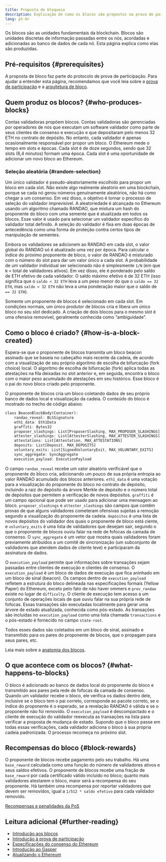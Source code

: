 ```yaml
---
title: Proposta de bloqueio
description: Explicação de como os blocos são propostos na prova de participação do Ethereum.
lang: pt-br
---
```


Os blocos são as unidades fundamentais da blockchain. Blocos são unidades discretas de informação passadas entre os nós, acordadas e adicionadas ao banco de dados de cada nó. Esta página explica como elas são produzidas.

## Pré-requisitos {#prerequisites}

A proposta de bloco faz parte do protocolo de prova de participação. Para ajudar a entender esta página, recomendamos que você leia sobre a [prova de participação](/developers/docs/consensus-mechanisms/pos/) e a [arquitetura de bloco](/developers/docs/blocks/).

## Quem produz os blocos? {#who-produces-blocks}

Contas validadoras propõem blocos. Contas validadoras são gerenciadas por operadores de nós que executam um software validador como parte de seus clientes de consenso e execução e que depositaram pelo menos 32 ETH no contrato de depósito. No entanto, cada validador é apenas ocasionalmente responsável por propor um bloco. O Ethereum mede o tempo em slots e épocas. Cada slot é de doze segundos, sendo que 32 slots (6,4 minutos) formam uma época. Cada slot é uma oportunidade de adicionar um novo bloco ao Ethereum.

### Seleção aleatória {#random-selection}

Um único validador é pseudo-aleatoriamente escolhido para propor um bloco em cada slot. Não existe algo realmente aleatório em uma blockchain, porque se cada nó gerou números genuinamente aleatórios, não há como chegar a um consenso. Em vez disso, o objetivo é tornar o processo de seleção do validador imprevisível. A aleatoriedade é alcançada no Ethereum usando um algoritmo chamado RANDAO, que mistura um hash do proponente do bloco com uma semente que é atualizada em todos os blocos. Esse valor é usado para selecionar um validador específico do validador total definido. A seleção do validador é fixa em duas épocas de antecedência como uma forma de proteção contra certos tipos de manipulação de sementes.

Embora os validadores se adicionem ao RANDAO em cada slot, o valor global do RANDAO só é atualizado uma vez por época. Para calcular o índice do próximo proponente de bloco, o valor de RANDAO é misturado com o número do slot para dar um valor único a cada slot. A probabilidade de um validador individual ser selecionado não é simplesmente `1/N` (em que `N` = total de validadores ativos). Em vez disso, ele é ponderado pelo saldo de ETH efetivo de cada validador. O saldo máximo efetivo é de 32 ETH (isso significa que o `saldo < 32 ETH` leva a um peso menor do que o `saldo == 32 ETH`, mas `saldo > 32 ETH` não leva a uma ponderação maior que o saldo de `== 32 ETH`).

Somente um proponente de blocos é selecionado em cada slot. Em condições normais, um único produtor de blocos cria e libera um único bloco no seu slot dedicado. A criação de dois blocos para o mesmo slot é uma ofensiva removível, geralmente conhecida como “ambiguidade”.

## Como o bloco é criado? {#how-is-a-block-created}

Espera-se que o proponente de blocos transmita um bloco beacon assinado que se baseia no cabeçalho mais recente da cadeia, de acordo com a visualização de seu próprio algoritmo de escolha de bifurcação (fork choice) local. O algoritmo de escolha de bifurcação (fork) aplica todas as atestações na fila deixadas no slot anterior e, em seguida, encontra o bloco com o maior peso acumulado de atestações em seu histórico. Esse bloco é o pai do novo bloco criado pelo proponente.

O proponente de blocos cria um bloco coletando dados de seu próprio banco de dados local e visualização da cadeia. O conteúdo do bloco é mostrado no trecho de código abaixo:

```rust
class BeaconBlockBody(Container):
    randao_reveal: BLSSignature
    eth1_data: Eth1Data
    graffiti: Bytes32
    proposer_slashings: List[ProposerSlashing, MAX_PROPOSER_SLASHINGS]
    attester_slashings: List[AttesterSlashing, MAX_ATTESTER_SLASHINGS]
    attestations: List[Attestation, MAX_ATTESTATIONS]
    deposits: List[Deposit, MAX_DEPOSITS]
    voluntary_exits: List[SignedVoluntaryExit, MAX_VOLUNTARY_EXITS]
    sync_aggregate: SyncAggregate
    execution_payload: ExecutionPayload
```

O campo `randao_reveal` recebe um valor aleatório verificável que o proponente do bloco cria, adicionando um pouco de sua própria entropia ao valor RANDAO acumulado dos blocos anteriores. `eth1_data` é uma votação para a visualização do proponente do bloco no contrato de depósito, incluindo a raiz do depósito da árvore Merkle de depósito e o número total de depósitos que permitem a verificação de novos depósitos. `graffiti` é um campo opcional que pode ser usado para adicionar uma mensagem ao bloco. `proposer_slashings` e `attester_slashings` são campos que contêm provas de que alguns validadores cometeram ofensivas sujeitas a remoção segundo a visualização do proponente da cadeia. `depósitos` é uma lista de novos depósitos do validador dos quais o proponente de bloco está ciente, e `voluntary_exits` é uma lista de validadores que desejam sair, segundo o que o proponente de blocos ouviu falar na rede de fofocas da camada de consenso. O `sync_aggregate` é um vetor que mostra quais validadores foram previamente atribuídos a um comitê de sincronização (um subconjunto de validadores que atendem dados de cliente leve) e participaram da assinatura de dados.

O `execution_payload` permite que informações sobre transações sejam passadas entre clientes de execução e clientes de consenso. O `execution_payload` é um bloco de dados de execução que fica aninhado em um bloco de sinal (beacon). Os campos dentro de `execution_payload` refletem a estrutura do bloco delineada nas especificações formais (Yellow Paper) do Ethereum, exceto pelo fato de não haver ommers e `prev_randao` existe no lugar de `difficulty`. O cliente de execução tem acesso a um conjunto de operações locais de que ouviu falar na sua própria rede de fofocas. Essas transações são executadas localmente para gerar uma árvore de estado atualizada, conhecida como pós-estado. As transações são incluídas no `execution_payload` como uma lista chamada `transactions` e o pós-estado é fornecido no campo `state-root`.

Todos esses dados são coletados em um bloco de sinal, assinado e transmitido para os pares do proponente de blocos, que o propagam para seus pares, etc.

Leia mais sobre a [anatomia dos blocos](/developers/docs/blocks).

## O que acontece com os blocos? {#what-happens-to-blocks}

O bloco é adicionado ao banco de dados local do proponente do bloco e transmitido aos pares pela rede de fofocas da camada de consenso. Quando um validador recebe o bloco, ele verifica os dados dentro dele, inclusive se o bloco tem o pai correto, corresponde ao pacote correto, se o índice do proponente é o esperado, se a revelação RANDAO é válida e se o proponente não foi removido. O `execution_payload` é descompactado e o cliente de execução do validador reexecuta as transações na lista para verificar a proposta de mudança de estado. Supondo que o bloco passe em todas essas verificações, cada validador adiciona o bloco à sua própria cadeia padronizada. O processo recomeça no próximo slot.

## Recompensas do bloco {#block-rewards}

O proponente de blocos recebe pagamento pelo seu trabalho. Há uma `base_reward` calculada como uma função do número de validadores ativos e seus saldos efetivos. O proponente de blocos recebe uma fração de `base_reward` por cada certificado válido incluído no bloco; quanto mais validadores atestarem o bloco, maior será a recompensa do seu proponente. Há também uma recompensa por reportar validadores que devem ser removidos, igual a `1/512 * saldo efetivo` para cada validador removido.

[Recompensas e penalidades da PoS](/developers/docs/consensus-mechanisms/pos/rewards-and-penalties)

## Leitura adicional {#further-reading}

- [Introdução aos blocos](/developers/docs/blocks/)
- [Introdução à prova de participação](/developers/docs/consensus-mechanisms/pos/)
- [Especificações do consenso do Ethereum](www.github.com/ethereum/consensus-specs)
- [Introdução ao Gasper](/developers/docs/consensus-mechanisms/pos/)
- [Atualizando o Ethereum](https://eth2book.info/)
